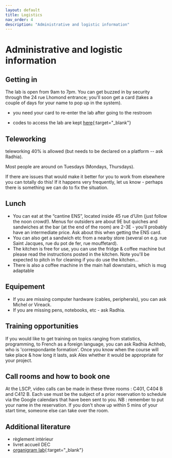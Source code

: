 ```yaml
---
layout: default
title: Logistics
nav_order: 4
description: "Administrative and logistic information"
---
```


# Administrative and logistic information

## Getting in

The lab is open from 9am to 7pm. You can get buzzed in by security through the 24 rue Lhomond entrance; you'll soon get a card (takes a couple of days for your name to pop up in the system).

- you need your card to re-enter the lab after going to the restroom

- codes to access the lab are kept [here](https://github.com/LAAC-LSCP/private-lab-info/blob/main/access_codes.md){:target="_blank"}

## Teleworking

teleworking 40% is allowed (but needs to be declared on a platform -- ask Radhia).

Most people are around on Tuesdays (Mondays, Thursdays).

If there are issues that would make it better for you to work from elsewhere you can totally do this! If it happens very frequently, let us know - perhaps there is something we can do to fix the situation.

## Lunch

- You can eat at the “cantine ENS”, located inside 45 rue d’Ulm (just follow the noon crowd!). Menus for outsiders are about 9E but quiches and sandwiches at the bar (at the end of the room) are 2-3E - you'll probably have an intermediate price. Ask about this when getting the ENS card.
- You can also get a sandwich etc from a nearby store (several on e.g. rue Saint Jacques, rue du pot de fer, rue mouffetard). 
- The kitchen is free for use, you can use the fridge & coffee machine but please read the instructions posted in the kitchen. Note you'll be expected to pitch in for cleaning if you do use the kitchen…
- There is also a coffee machine in the main hall downstairs, which is mug adaptable

## Equipement

- If you are missing computer hardware (cables, peripherals), you can ask Michel or Vireack.
- If you are missing pens, notebooks, etc - ask Radhia.

## Training opportunities

If you would like to get training on topics ranging from statistics, programming, to French as a foreign language, you can ask Radhia Achheb, who is 'correspondante formation'. Once you know when the course will take place & how long it lasts, ask Alex whether it would be appropriate for your project.

## Call rooms and how to book one

At the LSCP, video calls can be made in these three rooms : C401, C404 B and C412 B.
Each use must be the subject of a prior reservation to schedule via the Google calendars that have been sent to you.
NB : remember to put your name in the reservation. If you don't show up within 5 mins of your start time, someone else can take over the room.

## Additional literature

- règlement intérieur
- livret accueil DEC
- [organigram lab](../index.md#welcome-to-the-laac-team){:target="_blank"}
